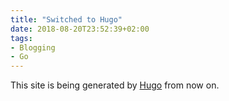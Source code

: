 ```yaml
---
title: "Switched to Hugo"
date: 2018-08-20T23:52:39+02:00
tags:
- Blogging
- Go
---
```


This site is being generated by [Hugo](https://gohugo.io/) from now on.
